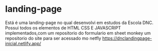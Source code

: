 # landing-page
Está é uma landing-page no qual desenvolvi em estudos da Escola DNC.
Possui todos os elementos de HTML CSS E JAVASCRIPT implementados,com um repositorio do formulario em sheet monkey
um repositorio do site para ser acessado mo netfly https://dnclandingpage-inicial.netlify.app/